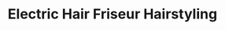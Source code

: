 ---
title: "Electric Hair Friseur Hairstyling"
url: /karlsruhe/electric-hair-friseur-hairstyling/
shop: Friseur
---